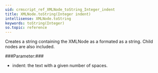```yaml
---
uid: crmscript_ref_XMLNode_toString_Integer_indent
title: XMLNode.toString(Integer indent)
intellisense: XMLNode.toString
keywords: toString(Integer)
so.topic: reference
---
```


Creates a string containing the XMLNode as a formated as a string. Child nodes are also included.



###Parameter:###


 - indent: the text with a given number of spaces.


